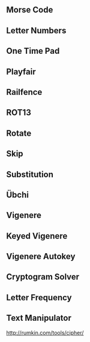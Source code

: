 ## Morse Code
## Letter Numbers
## One Time Pad
## Playfair
## Railfence
## ROT13
## Rotate
## Skip
## Substitution
## Übchi
## Vigenere
## Keyed Vigenere
## Vigenere Autokey
## Cryptogram Solver
## Letter Frequency
## Text Manipulator
http://rumkin.com/tools/cipher/

